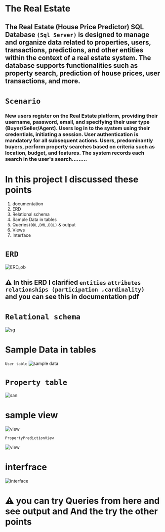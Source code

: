 # The Real Estate
## The Real Estate (House Price Predictor) SQL Database `(Sql Server)` is designed to manage and organize data related to properties, users, transactions, predictions, and other entities within the context of a real estate system. The database supports functionalities such as property search, prediction of house prices, user transactions, and more. 
#  `Scenario`
### New users register on the Real Estate platform, providing their username, password, email, and specifying their user type (Buyer/Seller/Agent). Users log in to the system using their credentials, initiating a session. User authentication is mandatory for all subsequent actions. Users, predominantly buyers, perform property searches based on criteria such as location, budget, and features. The system records each search in the user's search.........

# In this project I discussed these points  
1. documentation
2. ERD
3. Relational schema
4. Sample Data in tables
5. Queries`(DDL,DML,DQL)` & output
6. Views
7. Interface


#  `ERD`
![ERD_ob](https://github.com/AhemdMahmoud/From-Problem-To-Product/assets/109467491/0c3e465e-3375-4d96-b0b5-edb90133ff6c)
## ⚠ In this ERD I clarified `entities` `attributes` `relationships (participation ,cardinality) ` and you can see this in documentation pdf 
# `Relational schema`
![sg](https://github.com/AhemdMahmoud/From-Problem-To-Product/assets/109467491/80ffa9cb-c2d1-4a49-8ec8-dc160398ce83)  

# Sample Data in tables 
`User table`
![sample data](https://github.com/AhemdMahmoud/From-Problem-To-Product/assets/109467491/6d987dfd-66d4-4e10-8bfa-280abfedc60a)
 
# `Property table`
![san](https://github.com/AhemdMahmoud/From-Problem-To-Product/assets/109467491/18800ce7-972c-407e-ae53-bb53d1ab2c97)

# sample view 
![view](https://github.com/AhemdMahmoud/From-Problem-To-Product/assets/109467491/b8611ffd-3aae-4ca2-b104-f92eb614847e)

`PropertyPredictionView `

![view](https://github.com/AhemdMahmoud/From-Problem-To-Product/assets/109467491/9b14f1ff-e7d3-43ae-93db-0be5aedbbaf8) 

# interfrace
![interface](https://github.com/AhemdMahmoud/From-Problem-To-Product/assets/109467491/94c3a43a-afe1-49ea-8f16-3b11a0df7e84)



# ⚠ you can try Queries from here and see output   and And the  try the other points 





